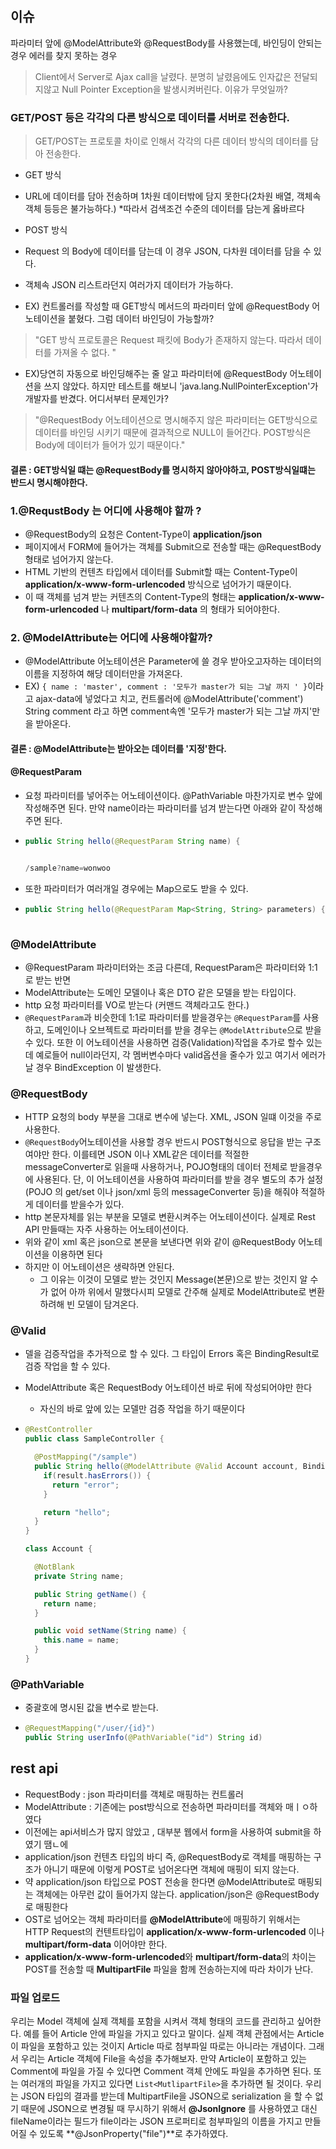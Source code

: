 ## 이슈
파라미터 앞에 @ModelAttribute와 @RequestBody를  사용했는데, 바인딩이 안되는 경우 에러를 찾지 못하는 경우 
> Client에서 Server로 Ajax call을 날렸다. 분명히 날렸음에도 인자값은 전달되지않고 Null Pointer Exception을 발생시켜버린다. 이유가 무엇일까?


### GET/POST 등은 각각의 다른 방식으로 데이터를 서버로 전송한다. 
>GET/POST는 프로토콜 차이로 인해서 각각의 다른 데이터 방식의 데이터를 담아 전송한다. 

* GET 방식 
 * URL에 데이터를 담아 전송하며 1차원 데이터밖에 담지 못한다(2차원 배열, 객체속 객체 등등은 불가능하다.) 
    *따라서 검색조건 수준의 데이터를 담는게 옳바르다
* POST 방식 
 * Request 의 Body에 데이터를 담는데 이 경우 JSON, 다차원 데이터를 담을 수 있다.
 * 객체속 JSON 리스트라던지 여러가지 데이터가 가능하다. 

* EX) 컨트롤러를 작성할 때 GET방식 메서드의 파라미터 앞에 @RequestBody 어노테이션을 붙혔다. 그럼 데이터 바인딩이 가능할까? 
 > "GET 방식 프로토콜은 Request 패킷에 Body가 존재하지 않는다. 따라서 데이터를 가져올 수 없다. "

* EX)당연히 자동으로 바인딩해주는 줄 알고 파라미터에 @RequestBody 어노테이션을 쓰지 않았다. 하지만 테스트를 해보니 'java.lang.NullPointerException'가 개발자를 반겼다. 어디서부터 문제인가?
>  "@RequestBody 어노테이션으로 명시해주지 않은 파라미터는 GET방식으로 데이터를 바인딩 시키기 때문에 결과적으로 NULL이 들어간다. 
>  POST방식은 Body에 데이터가 들어가 있기 때문이다."


#### 결론 : GET방식일 떄는 @RequestBody를 명시하지 않아야하고, POST방식일떄는 반드시 명시해야한다.

### 

### 1.@RequstBody 는 어디에 사용해야 할까 ? 

* @RequestBody의 요청은 Content-Type이 **application/json** 
* 페이지에서 FORM에 들어가는 객체를 Submit으로 전송할 때는 @RequestBody 형태로 넘어가지 않는다. 
*  HTML 기반의 컨텐츠 타입에서 데이터를 Submit할 때는 Content-Type이 **application/x-www-form-urlencoded** 방식으로 넘어가기 때문이다. 
*  이 때 객체를 넘겨 받는 커텐츠의 Content-Type의 형태는 **application/x-www-form-urlencoded** 나 **multipart/form-data** 의 형태가 되어야한다.





### 2. @ModelAttribute는 어디에 사용해야할까?

* @ModelAttribute 어노테이션은 Parameter에 쓸 경우 받아오고자하는 데이터의 이름을 지정하여 해당 데이터만을 가져온다. 
* EX) ` { name : 'master', comment : '모두가 master가 되는 그날 까지 ' } `이라고 ajax-data에 넣었다고 치고, 컨트롤러에 @ModelAttribute('comment') String comment 라고 하면 comment속엔 '모두가 master가 되는 그날 까지'만을 받아온다. 

#### 결론 : @ModelAttribute는 받아오는 데이터를 '지정'한다.





#### @RequestParam

* 요청 파라미터를 넣어주는 어노테이션이다. @PathVariable 마찬가지로 변수 앞에 작성해주면 된다. 만약 name이라는 파라미터를 넘겨 받는다면 아래와 같이 작성해 주면 된다.

* ```java
  public String hello(@RequestParam String name) {
  
  
  /sample?name=wonwoo
  ```

* 또한 파라미터가 여러개일 경우에는 Map으로도 받을 수 있다.

* ```java
  public String hello(@RequestParam Map<String, String> parameters) {
   
  ```



### @ModelAttribute

*  @RequestParam 파라미터와는 조금 다른데, RequestParam은 파라미터와 1:1로 받는 반면
*  ModelAttribute는 도메인 모델이나 혹은 DTO 같은 모델을 받는 타입이다.
* http 요청 파라미터를 VO로 받는다 (커맨드 객체라고도 한다.)
* `@RequestParam`과 비슷한데 1:1로 파라미터를 받을경우는 `@RequestParam`를 사용하고, 도메인이나 오브젝트로 파라미터를 받을 경우는 `@ModelAttribute`으로 받을수 있다. 또한 이 어노테이션을 사용하면 검증(Validation)작업을 추가로 할수 있는데 예로들어 null이라던지, 각 멤버변수마다 valid옵션을 줄수가 있고 여기서 에러가 날 경우 BindException 이 발생한다.



### @RequestBody

* HTTP 요청의 body 부분을 그대로 변수에 넣는다. XML, JSON 일떄 이것을 주로 사용한다. 
* `@RequestBody`어노테이션을 사용할 경우 반드시 POST형식으로 응답을 받는 구조여야만 한다. 이를테면 JSON 이나 XML같은 데이터를 적절한 messageConverter로 읽을때 사용하거나, POJO형태의 데이터 전체로 받을경우에 사용된다. 단, 이 어노테이션을 사용하여 파라미터를 받을 경우 별도의 추가 설정(POJO 의 get/set 이나 json/xml 등의 messageConverter 등)을 해줘야 적절하게 데이터를 받을수가 있다.
* http 본문자체를 읽는 부분을 모델로 변환시켜주는 어노테이션이다. 실제로 Rest API 만들때는 자주 사용하는 어노테이션이다.
* 위와 같이 xml 혹은 json으로 본문을 보낸다면 위와 같이 @RequestBody 어노테이션을 이용하면 된다
* 하지만 이 어노테이션은 생략하면 안된다. 
  * 그 이유는 이것이 모델로 받는 것인지 Message(본문)으로 받는 것인지 알 수가 없어 아까 위에서 말했다시피 모델로 간주해 실제로 ModelAttribute로 변환하려해 빈 모델이 담겨온다.



### @Valid

* 델을 검증작업을 추가적으로 할 수 있다. 그 타입이 Errors 혹은 BindingResult로 검증 작업을 할 수 있다.

* ModelAttribute 혹은 RequestBody 어노테이션 바로 뒤에 작성되어야만 한다

  * 자신의 바로 앞에 있는 모델만 검증 작업을 하기 때문이다

* ```java
  @RestController
  public class SampleController {
  
    @PostMapping("/sample")
    public String hello(@ModelAttribute @Valid Account account, BindingResult result) {
      if(result.hasErrors()) {
        return "error";
      }
  
      return "hello";
    }
  }
  
  class Account {
  
    @NotBlank
    private String name;
  
    public String getName() {
      return name;
    }
  
    public void setName(String name) {
      this.name = name;
    }
  }
  
  ```



### @PathVariable 

* 중괄호에 명시된 값을 변수로 받는다.

* ```java
  @RequestMapping("/user/{id}")
  public String userInfo(@PathVariable("id") String id)
  ```





## rest api

* RequestBody : json 파라미터를 객체로 매핑하는 컨트롤러 
* ModelAttribute : 기존에는 post방식으로 전송하면 파라미터를 객체와 매ㅣㅇ하였다 
* 이전에는 api서비스가 많지 않았고 , 대부분 웹에서 form을 사용하여 submit을 하였기 땜ㄴ에 
* application/json 컨텐츠 타입의 바디 즉, @RequestBody로 객체를 매핑하는 구조가 아니기 때문에 이렇게 POST로 넘어온다면 객체에 매핑이 되지 않는다.
* 약 application/json 타입으로 POST 전송을 한다면 @ModelAttribute로 매핑되는 객체에는 아무런 값이 들어가지 않는다. application/json은 @RequestBody로 매핑한다
* OST로 넘어오는 객체 파라미터를 **@ModelAttribute**에 매핑하기 위해서는 HTTP Request의 컨텐트타입이 **application/x-www-form-urlencoded** 이나 **multipart/form-data** 이어야만 한다.
*  **application/x-www-form-urlencoded**와 **multipart/form-data**의 차이는 POST를 전송할 때 **MultipartFile** 파일을 함께 전송하는지에 따라 차이가 난다.



### 파일 업로드

우리는 Model 객체에 실제 객체를 포함을 시켜서 객체 형태의 코드를 관리하고 싶어한다. 예를 들어 Article 안에 파일을 가지고 있다고 말이다. 실제 객체 관점에서는 Article이 파일을 포함하고 있는 것이지 Article 따로 첨부파일 따로는 아니라는 개념이다. 그래서 우리는 Article 객체에 File을 속성을 추가해보자. 만약 Article이 포함하고 있는 Comment에 파일을 가질 수 있다면 Comment 객체 안에도 파일을 추가하면 된다. 또는 여러개의 파일을 가지고 있다면 `List<MutlipartFile>`을 추가하면 될 것이다. 우리는 JSON 타입의 결과를 받는데 MultipartFile을 JSON으로 serialization 을 할 수 없기 때문에 JSON으로 변경될 때 무시하기 위해서 **@JsonIgnore** 를 사용하였고 대신 fileName이라는 필드가 file이라는 JSON 프로퍼티로 첨부파일의 이름을 가지고 만들어질 수 있도록 **@JsonProperty("file")**로 추가하였다.

